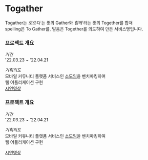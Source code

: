 # Togather
Togather는 _모으다_ 는 뜻의 Gather와 _함께_ 라는 뜻의 Together를 합쳐 <br/>
spelling은 To Gather를, 발음은 Together를 의도하여 만든 서비스명입니다.<br/>

### 프로젝트 개요

_기간_ <br/>
'22.03.23 ~ '22.04.21

_기획의도_<br/>
모바일 커뮤니티 플랫폼 서비스인 <a href="https://www.friendscube.com" target="_blank">소모임</a>을 벤치마킹하여<br/> 
웹 어플리케이션 구현
<br/>
<a href="https://youtu.be/8GCJeK2E9IA" target="_blank">시연영상</a> 
<br/>


### 프로젝트 개요

_기간_ <br/>
'22.03.23 ~ '22.04.21

_기획의도_<br/>
모바일 커뮤니티 플랫폼 서비스인 <a href="https://www.friendscube.com" target="_blank">소모임</a>을 벤치마킹하여<br/> 
웹 어플리케이션 구현
<br/>


<a href="https://youtu.be/8GCJeK2E9IA" target="_blank">시연영상</a> 
<br/>




